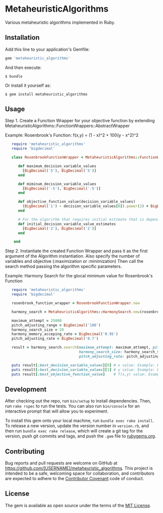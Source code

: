 # MetaheuristicAlgorithms

Various metaheuristic algorithms implemented in Ruby.

## Installation

Add this line to your application's Gemfile:

```ruby
gem 'metaheuristic_algorithms'
```

And then execute:

    $ bundle

Or install it yourself as:

    $ gem install metaheuristic_algorithms

## Usage

Step 1. Create a Function Wrapper for your objective function by extending MetaheuristicAlgorithms::FunctionWrappers::AbstractWrapper

   Example: Rosenbrook's Function: f(x,y) = (1 - x)^2 + 100(y - x^2)^2

```ruby
   require 'metaheuristic_algorithms'
   require 'bigdecimal'

   class RosenbrookFunctionWrapper < MetaheuristicAlgorithms::FunctionWrappers::AbstractWrapper

      def maximum_decision_variable_values
        [BigDecimal('5'), BigDecimal('5')]
      end

      def miminum_decision_variable_values
        [BigDecimal('-5'), BigDecimal('-5')]
      end

      def objective_function_value(decision_variable_values)
        (BigDecimal('1') - decision_variable_values[0]).power(2) + BigDecimal('100') * (decision_variable_values[1] - decision_variable_values[0].power(2)).power(2)
      end

      # For the algorithm that requires initial estimate that is depending on the particular objective function:
      def initial_decision_variable_value_estimates
        [BigDecimal('2'), BigDecimal('2')]
      end

    end
```

Step 2. Instantiate the created Function Wrapper and pass it as the first argument of the Algorithm instantiation. 
        Also specify the number of variables and objective (:maximization or :minimization)
        Then call the search method passing the algorithm specific parameters. 

   Example: Harmony Search for the glocal minimum value for Rosenbrook's Function

```ruby
   require 'metaheuristic_algorithms'
   require 'bigdecimal'

   rosenbrook_function_wrapper = RosenbrookFunctionWrapper.new

   harmony_search = MetaheuristicAlgorithms::HarmonySearch.new(rosenbrook_function_wrapper, number_of_variables: 2, objective: :minimization)

   maximum_attempt = 25000
   pitch_adjusting_range = BigDecimal('100')
   harmony_search_size = 20
   harmony_memory_acceping_rate = BigDecimal('0.95')
   pitch_adjusting_rate = BigDecimal('0.7')    

   result = harmony_search.search(maximum_attempt: maximum_attempt, pitch_adjusting_range: pitch_adjusting_range, 
                                  harmony_search_size: harmony_search_size, harmony_memory_acceping_rate: harmony_memory_acceping_rate, 
                                  pitch_adjusting_rate: pitch_adjusting_rate)

   puts result[:best_decision_variable_values][0] # x value: Example: BigDecimal('1.0112')
   puts result[:best_decision_variable_values][1] # y value: Example: BigDecimal('0.9988')
   puts result[:best_objective_function_value]    # f(x,y) value: Example: BigDecimal('0.0563')    
```

## Development

After checking out the repo, run `bin/setup` to install dependencies. Then, run `rake rspec` to run the tests. You can also run `bin/console` for an interactive prompt that will allow you to experiment.

To install this gem onto your local machine, run `bundle exec rake install`. To release a new version, update the version number in `version.rb`, and then run `bundle exec rake release`, which will create a git tag for the version, push git commits and tags, and push the `.gem` file to [rubygems.org](https://rubygems.org).

## Contributing

Bug reports and pull requests are welcome on GitHub at https://github.com/[USERNAME]/metaheuristic_algorithms. This project is intended to be a safe, welcoming space for collaboration, and contributors are expected to adhere to the [Contributor Covenant](contributor-covenant.org) code of conduct.


## License

The gem is available as open source under the terms of the [MIT License](http://opensource.org/licenses/MIT).

